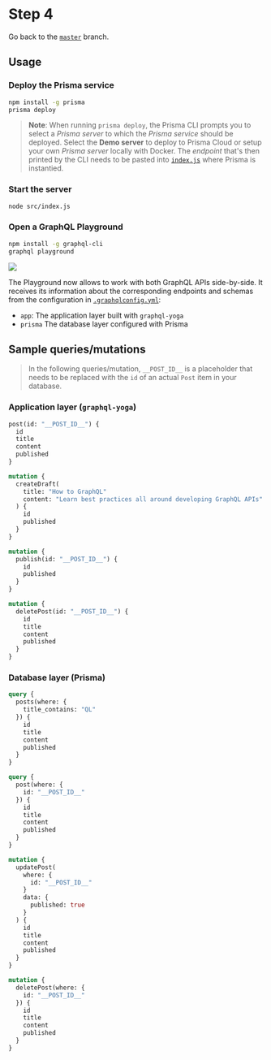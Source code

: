 # Step 4

Go back to the [`master`](https://github.com/nikolasburk/amsjs-workshop) branch.

## Usage

### Deploy the Prisma service

```bash
npm install -g prisma
prisma deploy
```

> **Note**: When running `prisma deploy`, the Prisma CLI prompts you to select a _Prisma server_ to which the _Prisma service_ should be deployed. Select the **Demo server** to deploy to Prisma Cloud or setup your own _Prisma server_ locally with Docker. The _endpoint_ that's then printed by the CLI needs to be pasted into [`index.js`](./src/index.js#l80) where Prisma is instantied.

### Start the server

```bash
node src/index.js
```

### Open a GraphQL Playground

```bash
npm install -g graphql-cli
graphql playground
```

![](https://imgur.com/bX5TSzs.png)

The Playground now allows to work with both GraphQL APIs side-by-side. It receives its information about the corresponding endpoints and schemas from the configuration in [`.graphqlconfig.yml`](.graphqlconfig.yml):

- `app`: The application layer built with `graphql-yoga`
- `prisma` The database layer configured with Prisma

## Sample queries/mutations

> In the following queries/mutation, `__POST_ID__` is a placeholder that needs to be replaced with the `id` of an actual `Post` item in your database.

### Application layer (`graphql-yoga`)

```graphql
post(id: "__POST_ID__") {
  id
  title
  content
  published
}
```

```graphql
mutation {
  createDraft(
    title: "How to GraphQL"
    content: "Learn best practices all around developing GraphQL APIs"
  ) {
    id
    published
  }
}
```

```graphql
mutation {
  publish(id: "__POST_ID__") {
    id
    published
  }
}
```

```graphql
mutation {
  deletePost(id: "__POST_ID__") {
    id
    title
    content
    published
  }
}
```

### Database layer (Prisma)

```graphql
query {
  posts(where: {
    title_contains: "QL"
  }) {
    id
    title
    content
    published
  }
}
```

```graphql
query {
  post(where: {
    id: "__POST_ID__"
  }) {
    id
    title
    content
    published
  }
}
```

```graphql
mutation {
  updatePost(
    where: {
      id: "__POST_ID__"
    }
    data: {
      published: true
    }
  ) {
    id
    title
    content
    published
  }
}
```

```graphql
mutation {
  deletePost(where: {
    id: "__POST_ID__"
  }) {
    id
    title
    content
    published
  }
}
```